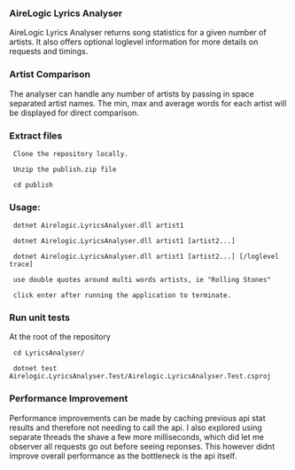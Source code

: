 <h3>AireLogic Lyrics Analyser</h3>
AireLogic Lyrics Analyser returns song statistics for a given number of artists.
It also offers optional loglevel information for more details on requests and timings.
<h3>Artist Comparison</h3>
The analyser can handle any number of artists by passing in space separated artist names. The min, max and average words for each artist will be displayed for direct comparison.

<h3>Extract files</h3>

     Clone the repository locally.
  
     Unzip the publish.zip file
  
     cd publish
  
<h3>Usage:</h3>
     
     dotnet Airelogic.LyricsAnalyser.dll artist1
     
     dotnet Airelogic.LyricsAnalyser.dll artist1 [artist2...]
     
     dotnet Airelogic.LyricsAnalyser.dll artist1 [artist2...] [/loglevel trace]

     use double quotes around multi words artists, ie "Rolling Stones"
     
     click enter after running the application to terminate.
<h3>Run unit tests</h3>
At the root of the repository

     cd LyricsAnalyser/
     
     dotnet test Airelogic.LyricsAnalyser.Test/Airelogic.LyricsAnalyser.Test.csproj
     
<h3>Performance Improvement</h3>
Performance improvements can be made by caching previous api stat results and therefore not needing to call the api.
I also explored using separate threads the shave a few more milliseconds, which did let me observer all requests go out before seeing reponses.
This however didnt improve overall performance as the bottleneck is the api itself.

